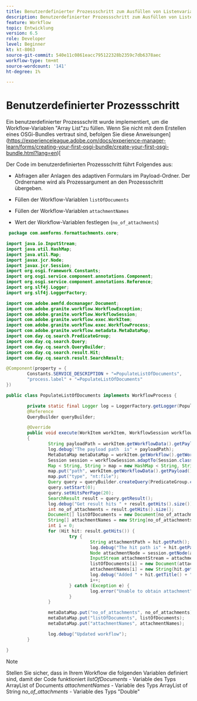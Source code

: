 ```yaml
---
title: Benutzerdefinierter Prozessschritt zum Ausfüllen von Listenvariablen
description: Benutzerdefinierter Prozessschritt zum Ausfüllen von Listenvariablen des Typs "Dokument"und "Zeichenfolge"
feature: Workflow
topic: Entwicklung
version: 6.5
role: Developer
level: Beginner
kt: kt-8063
source-git-commit: 540e11c0861eacc795122328b2359c7db6378aec
workflow-type: tm+mt
source-wordcount: '141'
ht-degree: 1%

---
```



# Benutzerdefinierter Prozessschritt


Ein benutzerdefinierter Prozessschritt wurde implementiert, um die Workflow-Variablen &quot;Array List&quot;zu füllen. Wenn Sie nicht mit dem Erstellen eines OSGi-Bundles vertraut sind, befolgen Sie diese Anweisungen](https://experienceleague.adobe.com/docs/experience-manager-learn/forms/creating-your-first-osgi-bundle/create-your-first-osgi-bundle.html?lang=en)[

Der Code im benutzerdefinierten Prozessschritt führt Folgendes aus:

* Abfragen aller Anlagen des adaptiven Formulars im Payload-Ordner. Der Ordnername wird als Prozessargument an den Prozessschritt übergeben.

* Füllen der Workflow-Variablen `listOfDocuments`
* Füllen der Workflow-Variablen `attachmentNames`
* Wert der Workflow-Variablen festlegen (`no_of_attachments`)

```java
 package com.aemforms.formattachments.core;

import java.io.InputStream;
import java.util.HashMap;
import java.util.Map;
import javax.jcr.Node;
import javax.jcr.Session;
import org.osgi.framework.Constants;
import org.osgi.service.component.annotations.Component;
import org.osgi.service.component.annotations.Reference;
import org.slf4j.Logger;
import org.slf4j.LoggerFactory;

import com.adobe.aemfd.docmanager.Document;
import com.adobe.granite.workflow.WorkflowException;
import com.adobe.granite.workflow.WorkflowSession;
import com.adobe.granite.workflow.exec.WorkItem;
import com.adobe.granite.workflow.exec.WorkflowProcess;
import com.adobe.granite.workflow.metadata.MetaDataMap;
import com.day.cq.search.PredicateGroup;
import com.day.cq.search.Query;
import com.day.cq.search.QueryBuilder;
import com.day.cq.search.result.Hit;
import com.day.cq.search.result.SearchResult;

@Component(property = {
        Constants.SERVICE_DESCRIPTION + "=PopulateListOfDocuments",
        "process.label" + "=PopulateListOfDocuments"
})

public class PopulateListOfDocuments implements WorkflowProcess {

        private static final Logger log = LoggerFactory.getLogger(PopulateListOfDocuments.class);
        @Reference
        QueryBuilder queryBuilder;

        @Override
        public void execute(WorkItem workItem, WorkflowSession workflowSession, MetaDataMap processArguments) throws WorkflowException
        {
                String payloadPath = workItem.getWorkflowData().getPayload().toString();
                log.debug("The payload path  is" + payloadPath);
                MetaDataMap metaDataMap = workItem.getWorkflow().getWorkflowData().getMetaDataMap();
                Session session = workflowSession.adaptTo(Session.class);
                Map < String, String > map = new HashMap < String, String > ();
                map.put("path", workItem.getWorkflowData().getPayload().toString() + "/" + processArguments.get("PROCESS_ARGS", "string").toString());
                map.put("type", "nt:file");
                Query query = queryBuilder.createQuery(PredicateGroup.create(map), workflowSession.adaptTo(Session.class));
                query.setStart(0);
                query.setHitsPerPage(20);
                SearchResult result = query.getResult();
                log.debug("Get result hits " + result.getHits().size());
                int no_of_attachments = result.getHits().size();
                Document[] listOfDocuments = new Document[no_of_attachments];
                String[] attachmentNames = new String[no_of_attachments];
                int i = 0;
                for (Hit hit: result.getHits()) {
                        try {
                                String attachmentPath = hit.getPath();
                                log.debug("The hit path is" + hit.getPath());
                                Node attachmentNode = session.getNode(attachmentPath + "/jcr:content");
                                InputStream attachmentStream = attachmentNode.getProperty("jcr:data").getBinary().getStream();
                                listOfDocuments[i] = new Document(attachmentStream);
                                attachmentNames[i] = new String(hit.getTitle());
                                log.debug("Added " + hit.getTitle() + "to the list");
                                i++;
                        } catch (Exception e) {
                                log.error("Unable to obtain attachment", e);
                        }
                }

                metaDataMap.put("no_of_attachments", no_of_attachments);
                metaDataMap.put("listOfDocuments", listOfDocuments);
                metaDataMap.put("attachmentNames", attachmentNames);

                log.debug("Updated workflow");
        }

}
```

>[!NOTE]
>
> Stellen Sie sicher, dass in Ihrem Workflow die folgenden Variablen definiert sind, damit der Code funktioniert
> *listOfDocuments* - Variable des Typs ArrayList of Documents
> *attachmentNames* - Variable des Typs ArrayList of String
> *no_of_attachments* - Variable des Typs &quot;Double&quot;
